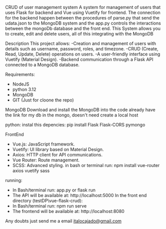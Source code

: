 CRUD of user management system
A system for management of users that uses Flask for backend and Vue using Vuetify for frontend.
The connection for the backend happen between the procedures of parse.py that send the udata.json to the MongoDB system and the app.py controls the interactions between the mongoDb database and the front end.
This System allows you to create, edit and delete users, all of this integrating with the MongoDB

Description
This project allows:
-Creation and management of users with details such as username, password, roles, and timezone.
-CRUD (Create, Read, Update, Delete) operations on users.
-A user-friendly interface using Vuetify (Material Design).
-Backend communication through a Flask API connected to a MongoDB database.

Requirements:
- NodeJS
- python 3.12
- MongoDB
- GIT (Just for cloone the repo)

MongoDB
Download and install the MongoDB
into the code already have the link for my db in the mongo, doesn't need create a local host

python:
instal this depencies:
  pip install Flask Flask-CORS pymongo

FrontEnd
- Vue.js: JavaScript framework.
- Vuetify: UI library based on Material Design.
- Axios: HTTP client for API communications.
- Vue Router: Route management.
- SCSS: Advanced styling.
in bash or terminal run: npm install vue-router axios vuetify sass 

running:
- In Bash/terminal run: app.py or flask run
- The API will be available at: http://localhost:5000
In the front end directory (testDP\vue-flask-crud):
- In Bash/terminal run: npm run serve
- The frontend will be available at: http://localhost:8080

Any doubts just send me a email
italocajado@gmail.com



